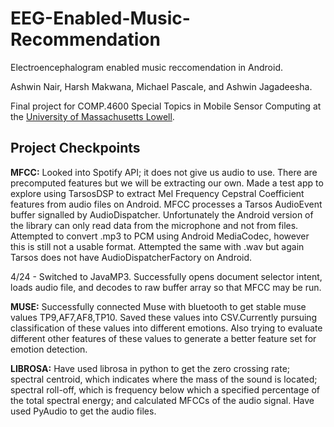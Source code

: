 # EEG-Enabled-Music-Recommendation
Electroencephalogram enabled music reccomendation in Android.

Ashwin Nair, Harsh Makwana, Michael Pascale, and Ashwin Jagadeesha.

Final project for COMP.4600 Special Topics in Mobile Sensor Computing at the [University of Massachusetts Lowell](cs.uml.edu).

## Project Checkpoints

**MFCC:**
Looked into Spotify API; it does not give us audio to use. There are precomputed features but we will be extracting our own. Made a test app to explore using TarsosDSP to extract Mel Frequency Cepstral Coefficient features from audio files on Android. MFCC processes a Tarsos AudioEvent buffer signalled by AudioDispatcher. Unfortunately the Android version of the library can only read data from the microphone and not from files. Attempted to convert .mp3 to PCM using Android MediaCodec, however this is still not a usable format. Attempted the same with .wav but again Tarsos does not have AudioDispatcherFactory on Android.

4/24 - Switched to JavaMP3. Successfully opens document selector intent, loads audio file, and decodes to raw buffer array so that MFCC may be run.

**MUSE:**
Successfully connected Muse with bluetooth to get stable muse values TP9,AF7,AF8,TP10. Saved these values into CSV.Currently pursuing classification of these values into different emotions. Also trying to evaluate different other features of these values to generate a better feature set for emotion detection.

**LIBROSA:**
Have used librosa in python to get the zero crossing rate; spectral centroid, which indicates where the mass of the sound is located; spectral roll-off, which is frequency below which a specified percentage of the total spectral energy; and calculated MFCCs of the audio signal. Have used PyAudio to get the audio files.
